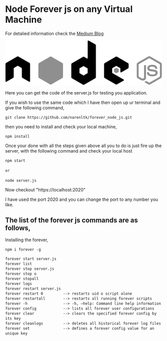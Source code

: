 # Node Forever js on any Virtual Machine

For detalied information check the [Medium Blog](https://medium.com/geekculture/node-forever-js-on-any-virtual-machine-e5d573583b67?source=friends_link&sk=f594ba86398b05e4461418a9b956de2b)

<p align="center">
  <img src="img/logo.png">
</p>

Here you can get the code of the server.js for testing you application.

If you wish to use the same code which I have then open up ur terminal and give the following command,

```
git clone https://github.com/narenltk/forever_node_js.git
```

then you need to install and check your local machine,

```
npm install
```

Once your done with all the steps given above all you to do is just fire up the server, with the following command and check your local host

```
npm start

or

node server.js
```

Now checkout "https://localhost:2020"

I have used the port 2020 and you can change the port to any number you like.

## The list of the forever js commands are as follows,

Installing the forever,
```
npm i forever -g
```
```
forever start server.js
forever list
forever stop server.js
forever stop o
forever stopall
forever logs
forever restart server.js
forever restart 0         --> restarts uid o script alone
forever restartall        --> restarts all running forever scripts
forever -h                --> -h, –help: Command line help information
forever config            --> lists all forever user configurations
forever clear             --> clears the specified forever config by its key
forever cleanlogs         --> deletes all historical forever log files
forever set               --> defines a forever config value for an unique key
```
